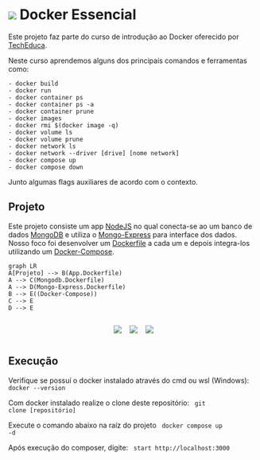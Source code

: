 # ![](https://img.icons8.com/?size=32&id=cdYUlRaag9G9&format=png&color=000000) Docker Essencial

Este projeto faz parte do curso de introdução ao Docker oferecido por [TechEduca](https://www.youtube.com/watch?v=OERbOJZwGAU&list=PLViOsriojeLrdw5VByn96gphHFxqH3O_N).

Neste curso aprendemos alguns dos principais comandos e ferramentas como:

	- docker build
	- docker run 
	- docker container ps
	- docker container ps -a
	- docker container prune
	- docker images
	- docker rmi $(docker image -q)
	- docker volume ls
	- docker volume prune
	- docker network ls
	- docker network --driver [drive] [nome network]
	- docker compose up
	- docker compose down
		
Junto algumas flags auxiliares de acordo com o contexto.

## Projeto

Este projeto consiste um app [NodeJS](https://nodejs.org/en) no qual conecta-se ao um banco de dados [MongoDB](https://www.mongodb.com/pt-br) e utiliza o [Mongo-Express](https://github.com/mongo-express/mongo-express) para interface dos dados.
Nosso foco foi desenvolver um [Dockerfile](https://docs.docker.com/reference/dockerfile/) a cada um e depois integra-los utilizando um [Docker-Compose](https://docs.docker.com/compose/).

```mermaid
graph LR
A[Projeto] --> B(App.Dockerfile)
A --> C(Mongodb.Dockerfile)
A --> D(Mongo-Express.Dockerfile)
B --> E((Docker-Compose))
C --> E
D --> E
```
<div style="display:flex; gap: 1rem; justify-content:center;">

![](https://img.icons8.com/?size=100&id=54087&format=png&color=000000)

![](https://img.icons8.com/?size=100&id=vd4O40oZk1Y1&format=png&color=000000)

![](https://img.icons8.com/?size=100&id=22813&format=png&color=000000)

</div>


## Execução

Verifique se possuí o docker instalado através do cmd ou wsl (Windows):
<code>
    docker --version
</code>

Com docker instalado realize o clone deste repositório:
<code>
    git clone [repositório]
</code>

Execute o comando abaixo na raíz do projeto
<code>
    docker compose up -d
</code>


Após execução do composer, digite:
<code>
    start http://localhost:3000
</code>